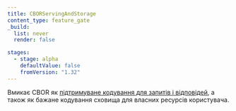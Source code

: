 ```yaml
---
title: CBORServingAndStorage
content_type: feature_gate
_build:
  list: never
  render: false

stages:
  - stage: alpha
    defaultValue: false
    fromVersion: "1.32"
---
```


Вмикає CBOR як [підтримуване кодування для запитів і відповідей](/docs/reference/using-api/api-concepts/#cbor-encoding), а також як бажане кодування сховища для власних ресурсів користувача.
